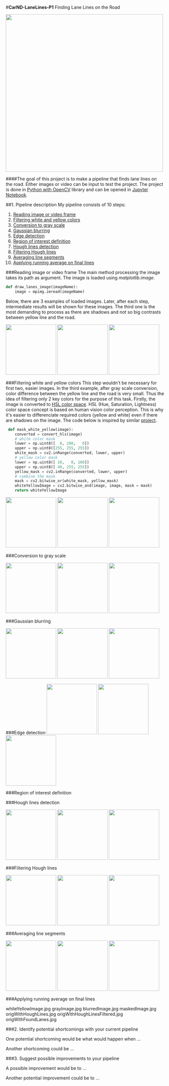 #**CarND-LaneLines-P1** 
Finding Lane Lines on the Road

<img src="./output_images/solidYellowCurve2_8_origWithFoundLanes.jpg" width="500">

####The goal of this project is to make a pipeline that finds lane lines on the road. Either images or video can be input to test the project. The project is done in [Python with OpenCV](https://www.packtpub.com/books/content/basics-jupyter-notebook-and-python) library and can be opened in [Jupyter Notebook](https://pypi.python.org/pypi/opencv-python).

##1. Pipeline description
My pipeline consists of 10 steps:</br>
1. [Reading image or video frame](#reading-image-or-video-frame)</br>
2. [Filtering white and yellow colors](#filtering-white-and-yellow-colors)</br>
3. [Conversion to gray scale](#conversion-to-gray-scale)</br>
4. [Gaussian blurring](#gaussian-blurring)</br>
5. [Edge detection](#edge-detection)</br>
6. [Region of interest definition](#region-of-interest-definition)</br>
7. [Hough lines detection](#gaussian-blurring)</br>
8. [Filtering Hough lines](#filtering-hough-lines)</br>
9. [Averaging line segments](#averaging-line-segments)</br>
10. [Applying running average on final lines](#applying-running-average-on-final-lines)</br>

###Reading image or video frame
The main method processing the image takes its path as argument. The image is loaded using *matplotlib.image*. 
```python
def draw_lanes_image(imageName):
    image = mpimg.imread(imageName)
```
Below, there are 3 examples of loaded images. Later, after each step, intermediate results will be shown for these images. The third one is the most demanding to process as there are shadows and not so big contrasts between yellow line and the road.</br>

<img src="./output_images/solidWhiteCurve_1_original.jpg" height="160">
<img src="./output_images/solidYellowCurve2_1_original.jpg" height="160">
<img src="./output_images/challengeSnap3_1_original.jpg" height="160">

###Filtering white and yellow colors
This step wouldn't be necessary for first two, easier images. In the third example, after gray scale conversion, color difference between the yellow line and the road is very small. Thus the idea of filtering only 2 key colors for the purpose of this task. Firstly, the image is converted to [HSL color space](https://en.wikipedia.org/wiki/HSL_and_HSV). HSL (Hue, Saturation, Lightness) color space concept is based on human vision color perception. This is  why it's easier to differenciate required colors (yellow and white) even if there are shadows on the image. The code below is inspired by similar [project](https://github.com/naokishibuya/car-finding-lane-lines).
```python
 def mask_white_yellow(image):
    converted = convert_hls(image)
    # white color mask
    lower = np.uint8([  0, 200,   0])
    upper = np.uint8([255, 255, 255])
    white_mask = cv2.inRange(converted, lower, upper)
    # yellow color mask
    lower = np.uint8([ 10,   0, 100])
    upper = np.uint8([ 40, 255, 255])
    yellow_mask = cv2.inRange(converted, lower, upper)
    # combine the mask
    mask = cv2.bitwise_or(white_mask, yellow_mask)
    whiteYellowImage = cv2.bitwise_and(image, image, mask = mask)
    return whiteYellowImage
```
<img src="./output_images/solidWhiteCurve_2_whiteYellowImage.jpg" height="160">
<img src="./output_images/solidYellowCurve2_2_whiteYellowImage.jpg" height="160">
<img src="./output_images/challengeSnap3_2_whiteYellowImage.jpg" height="160">

###Conversion to gray scale

<img src="./output_images/solidWhiteCurve_3_grayImage.jpg" height="160">
<img src="./output_images/solidYellowCurve2_3_grayImage.jpg" height="160">
<img src="./output_images/challengeSnap3_3_grayImage.jpg" height="160">

###Gaussian blurring

<img src="./output_images/solidWhiteCurve_4_blurredImage.jpg" height="160">
<img src="./output_images/solidYellowCurve2_4_blurredImage.jpg" height="160">
<img src="./output_images/challengeSnap3_4_blurredImage.jpg" height="160">

###Edge detection
<img src="./output_images/solidWhiteCurve_5_maskedImage.jpg" height="160">
<img src="./output_images/solidYellowCurve2_5_maskedImage.jpg" height="160">
<img src="./output_images/challengeSnap3_5_maskedImage.jpg" height="160">

###Region of interest definition

###Hough lines detection

<img src="./output_images/solidWhiteCurve_6_origWithHoughLines.jpg" height="160">
<img src="./output_images/solidYellowCurve2_6_origWithHoughLines.jpg" height="160">
<img src="./output_images/challengeSnap3_6_origWithHoughLines.jpg" height="160">

###Filtering Hough lines

<img src="./output_images/solidWhiteCurve_7_origWithHoughLinesFiltered.jpg" height="160">
<img src="./output_images/solidYellowCurve2_7_origWithHoughLinesFiltered.jpg" height="160">
<img src="./output_images/challengeSnap3_7_origWithHoughLinesFiltered.jpg" height="160">

###Averaging line segments

<img src="./output_images/solidWhiteCurve_8_origWithFoundLanes.jpg" height="160">
<img src="./output_images/solidYellowCurve2_8_origWithFoundLanes.jpg" height="160">
<img src="./output_images/challengeSnap3_8_origWithFoundLanes.jpg" height="160">

###Applying running average on final lines



whiteYellowImage.jpg
grayImage.jpg
blurredImage.jpg
maskedImage.jpg
origWithHoughLines.jpg
origWithHoughLinesFiltered.jpg
origWithFoundLanes.jpg


###2. Identify potential shortcomings with your current pipeline


One potential shortcoming would be what would happen when ... 

Another shortcoming could be ...


###3. Suggest possible improvements to your pipeline

A possible improvement would be to ...

Another potential improvement could be to ...




